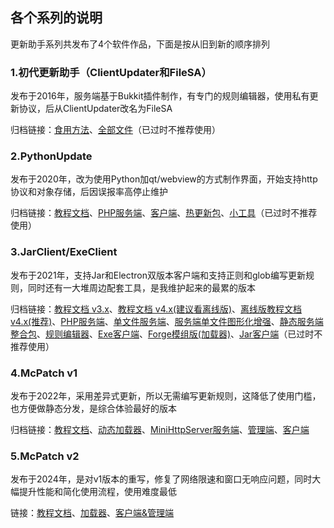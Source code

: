 ## 各个系列的说明

更新助手系列共发布了4个软件作品，下面是按从旧到新的顺序排列

### 1.初代更新助手（ClientUpdater和FileSA）

发布于2016年，服务端基于Bukkit插件制作，有专门的规则编辑器，使用私有更新协议，后从ClientUpdater改名为FileSA

归档链接：[食用方法](https://github.com/BalloonUpdate/updater/blob/master/%E7%89%88%E6%9C%AC%E5%8F%91%E5%B8%83%E5%BD%92%E6%A1%A3/2020%E5%B9%B41%E6%9C%8828%E6%97%A5%E6%9B%B4%E6%96%B0/updater%E8%AF%A6%E7%BB%86%E7%9A%84%E9%A3%9F%E7%94%A8%E6%96%B9%E6%B3%951.2.2.docx)、[全部文件](https://github.com/BalloonUpdate/updater/tree/master/%E7%89%88%E6%9C%AC%E5%8F%91%E5%B8%83%E5%BD%92%E6%A1%A3)（已过时不推荐使用）

### 2.PythonUpdate

发布于2020年，改为使用Python加qt/webview的方式制作界面，开始支持http协议和对象存储，后因误报率高停止维护

归档链接：[教程文档](https://github.com/BalloonUpdate/Docs/tree/v2.8.4)、[PHP服务端](https://github.com/BalloonUpdate/PhpServer/releases/download/archive/php.server-2.8.zip)、[客户端](https://github.com/BalloonUpdate/Launcher/releases)、[热更新包](https://github.com/BalloonUpdate/Hotupdate/releases)、[小工具](https://github.com/BalloonUpdate/Tool/releases)（已过时不推荐使用）

### 3.JarClient/ExeClient

发布于2021年，支持Jar和Electron双版本客户端和支持正则和glob编写更新规则，同时还有一大堆周边配套工具，是我维护起来的最累的版本

归档链接：[教程文档 v3.x](https://github.com/BalloonUpdate/Docs/tree/v3.2)、[教程文档 v4.x(建议看离线版)](https://github.com/BalloonUpdate/Docs/tree/main)、[离线版教程文档 v4.x(推荐)](https://github.com/BalloonUpdate/Docs/releases)、[PHP服务端](https://github.com/BalloonUpdate/PhpServer/releases/download/archive/php.server-4.2.zip)、[单文件服务端](https://github.com/BalloonUpdate/LittleServer/releases)、[服务端单文件图形化增强](https://github.com/BalloonUpdate/BalloonServer/releases)、[静态服务端整合包](https://github.com/BalloonUpdate/StaticServerForPages/releases)、[规则编辑器](https://github.com/BalloonUpdate/RuleEditorServer/releases)、[Exe客户端](https://github.com/BalloonUpdate/ExeClient/releases)、[Forge模组版(加载器)](https://github.com/BalloonUpdate/ModClient/releases)、[Jar客户端](https://github.com/BalloonUpdate/JarClient/releases)（已过时不推荐使用）

### 4.McPatch v1

发布于2022年，采用差异式更新，所以无需编写更新规则，这降低了使用门槛，也方便做静态分发，是综合体验最好的版本

归档链接：[教程文档](https://balloonupdate.github.io/McPatchDocs/docs/v1-old/start)、[动态加载器](https://github.com/BalloonUpdate/DynamicLoader/releases)、[MiniHttpServer服务端](https://github.com/BalloonUpdate/MiniHttpServer/releases)、[管理端](https://github.com/BalloonUpdate/McPatchManage/releases)、[客户端](https://github.com/BalloonUpdate/McPatchClient/releases)

### 5.McPatch v2

发布于2024年，是对v1版本的重写，修复了网络限速和窗口无响应问题，同时大幅提升性能和简化使用流程，使用难度最低

链接：[教程文档](https://balloonupdate.github.io/McPatchDocs/docs/v2)、[加载器](https://github.com/BalloonUpdate/McPatch2Loader/releases)、[客户端&管理端](https://github.com/BalloonUpdate/McPatch2/releases)
